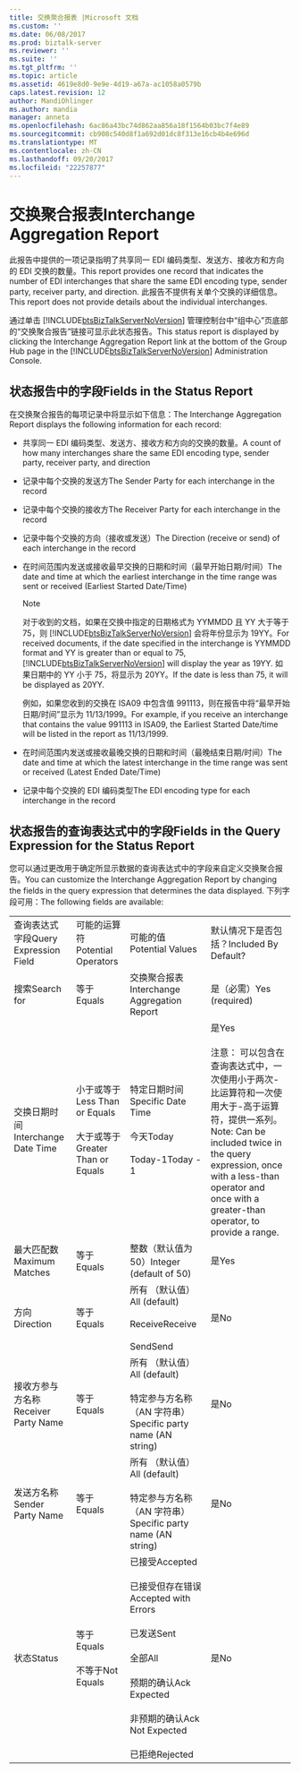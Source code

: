 ```yaml
---
title: 交换聚合报表 |Microsoft 文档
ms.custom: ''
ms.date: 06/08/2017
ms.prod: biztalk-server
ms.reviewer: ''
ms.suite: ''
ms.tgt_pltfrm: ''
ms.topic: article
ms.assetid: 4619e8d0-9e9e-4d19-a67a-ac1058a0579b
caps.latest.revision: 12
author: MandiOhlinger
ms.author: mandia
manager: anneta
ms.openlocfilehash: 6ac86a43bc74d862aa856a18f1564b03bc7f4e89
ms.sourcegitcommit: cb908c540d8f1a692d01dc8f313e16cb4b4e696d
ms.translationtype: MT
ms.contentlocale: zh-CN
ms.lasthandoff: 09/20/2017
ms.locfileid: "22257877"
---
```

# <a name="interchange-aggregation-report"></a><span data-ttu-id="1d6e8-102">交换聚合报表</span><span class="sxs-lookup"><span data-stu-id="1d6e8-102">Interchange Aggregation Report</span></span>
<span data-ttu-id="1d6e8-103">此报告中提供的一项记录指明了共享同一 EDI 编码类型、发送方、接收方和方向的 EDI 交换的数量。</span><span class="sxs-lookup"><span data-stu-id="1d6e8-103">This report provides one record that indicates the number of EDI interchanges that share the same EDI encoding type, sender party, receiver party, and direction.</span></span> <span data-ttu-id="1d6e8-104">此报告不提供有关单个交换的详细信息。</span><span class="sxs-lookup"><span data-stu-id="1d6e8-104">This report does not provide details about the individual interchanges.</span></span>  
  
 <span data-ttu-id="1d6e8-105">通过单击 [!INCLUDE[btsBizTalkServerNoVersion](../includes/btsbiztalkservernoversion-md.md)] 管理控制台中“组中心”页底部的“交换聚合报告”链接可显示此状态报告。</span><span class="sxs-lookup"><span data-stu-id="1d6e8-105">This status report is displayed by clicking the Interchange Aggregation Report link at the bottom of the Group Hub page in the [!INCLUDE[btsBizTalkServerNoVersion](../includes/btsbiztalkservernoversion-md.md)] Administration Console.</span></span>  
  
## <a name="fields-in-the-status-report"></a><span data-ttu-id="1d6e8-106">状态报告中的字段</span><span class="sxs-lookup"><span data-stu-id="1d6e8-106">Fields in the Status Report</span></span>  
 <span data-ttu-id="1d6e8-107">在交换聚合报告的每项记录中将显示如下信息：</span><span class="sxs-lookup"><span data-stu-id="1d6e8-107">The Interchange Aggregation Report displays the following information for each record:</span></span>  
  
-   <span data-ttu-id="1d6e8-108">共享同一 EDI 编码类型、发送方、接收方和方向的交换的数量。</span><span class="sxs-lookup"><span data-stu-id="1d6e8-108">A count of how many interchanges share the same EDI encoding type, sender party, receiver party, and direction</span></span>  
  
-   <span data-ttu-id="1d6e8-109">记录中每个交换的发送方</span><span class="sxs-lookup"><span data-stu-id="1d6e8-109">The Sender Party for each interchange in the record</span></span>  
  
-   <span data-ttu-id="1d6e8-110">记录中每个交换的接收方</span><span class="sxs-lookup"><span data-stu-id="1d6e8-110">The Receiver Party for each interchange in the record</span></span>  
  
-   <span data-ttu-id="1d6e8-111">记录中每个交换的方向（接收或发送）</span><span class="sxs-lookup"><span data-stu-id="1d6e8-111">The Direction (receive or send) of each interchange in the record</span></span>  
  
-   <span data-ttu-id="1d6e8-112">在时间范围内发送或接收最早交换的日期和时间（最早开始日期/时间）</span><span class="sxs-lookup"><span data-stu-id="1d6e8-112">The date and time at which the earliest interchange in the time range was sent or received (Earliest Started Date/Time)</span></span>  
  
    > [!NOTE]
    >  <span data-ttu-id="1d6e8-113">对于收到的文档，如果在交换中指定的日期格式为 YYMMDD 且 YY 大于等于 75，则 [!INCLUDE[btsBizTalkServerNoVersion](../includes/btsbiztalkservernoversion-md.md)] 会将年份显示为 19YY。</span><span class="sxs-lookup"><span data-stu-id="1d6e8-113">For received documents, if the date specified in the interchange is YYMMDD format and YY is greater than or equal to 75, [!INCLUDE[btsBizTalkServerNoVersion](../includes/btsbiztalkservernoversion-md.md)] will display the year as 19YY.</span></span> <span data-ttu-id="1d6e8-114">如果日期中的 YY 小于 75，将显示为 20YY。</span><span class="sxs-lookup"><span data-stu-id="1d6e8-114">If the date is less than 75, it will be displayed as 20YY.</span></span>  
    >   
    >  <span data-ttu-id="1d6e8-115">例如，如果您收到的交换在 ISA09 中包含值 991113，则在报告中将“最早开始日期/时间”显示为 11/13/1999。</span><span class="sxs-lookup"><span data-stu-id="1d6e8-115">For example, if you receive an interchange that contains the value 991113 in ISA09, the Earliest Started Date/time will be listed in the report as 11/13/1999.</span></span>  
  
-   <span data-ttu-id="1d6e8-116">在时间范围内发送或接收最晚交换的日期和时间（最晚结束日期/时间）</span><span class="sxs-lookup"><span data-stu-id="1d6e8-116">The date and time at which the latest interchange in the time range was sent or received (Latest Ended Date/Time)</span></span>  
  
-   <span data-ttu-id="1d6e8-117">记录中每个交换的 EDI 编码类型</span><span class="sxs-lookup"><span data-stu-id="1d6e8-117">The EDI encoding type for each interchange in the record</span></span>  
  
## <a name="fields-in-the-query-expression-for-the-status-report"></a><span data-ttu-id="1d6e8-118">状态报告的查询表达式中的字段</span><span class="sxs-lookup"><span data-stu-id="1d6e8-118">Fields in the Query Expression for the Status Report</span></span>  
 <span data-ttu-id="1d6e8-119">您可以通过更改用于确定所显示数据的查询表达式中的字段来自定义交换聚合报告。</span><span class="sxs-lookup"><span data-stu-id="1d6e8-119">You can customize the Interchange Aggregation Report by changing the fields in the query expression that determines the data displayed.</span></span> <span data-ttu-id="1d6e8-120">下列字段可用：</span><span class="sxs-lookup"><span data-stu-id="1d6e8-120">The following fields are available:</span></span>  
  
|||||  
|-|-|-|-|  
|<span data-ttu-id="1d6e8-121">查询表达式字段</span><span class="sxs-lookup"><span data-stu-id="1d6e8-121">Query Expression Field</span></span>|<span data-ttu-id="1d6e8-122">可能的运算符</span><span class="sxs-lookup"><span data-stu-id="1d6e8-122">Potential Operators</span></span>|<span data-ttu-id="1d6e8-123">可能的值</span><span class="sxs-lookup"><span data-stu-id="1d6e8-123">Potential Values</span></span>|<span data-ttu-id="1d6e8-124">默认情况下是否包括？</span><span class="sxs-lookup"><span data-stu-id="1d6e8-124">Included By Default?</span></span>|  
|<span data-ttu-id="1d6e8-125">搜索</span><span class="sxs-lookup"><span data-stu-id="1d6e8-125">Search for</span></span>|<span data-ttu-id="1d6e8-126">等于</span><span class="sxs-lookup"><span data-stu-id="1d6e8-126">Equals</span></span>|<span data-ttu-id="1d6e8-127">交换聚合报表</span><span class="sxs-lookup"><span data-stu-id="1d6e8-127">Interchange Aggregation Report</span></span>|<span data-ttu-id="1d6e8-128">是（必需）</span><span class="sxs-lookup"><span data-stu-id="1d6e8-128">Yes (required)</span></span>|  
|<span data-ttu-id="1d6e8-129">交换日期时间</span><span class="sxs-lookup"><span data-stu-id="1d6e8-129">Interchange Date Time</span></span>|<span data-ttu-id="1d6e8-130">小于或等于</span><span class="sxs-lookup"><span data-stu-id="1d6e8-130">Less Than or Equals</span></span><br /><br /> <span data-ttu-id="1d6e8-131">大于或等于</span><span class="sxs-lookup"><span data-stu-id="1d6e8-131">Greater Than or Equals</span></span>|<span data-ttu-id="1d6e8-132">特定日期时间</span><span class="sxs-lookup"><span data-stu-id="1d6e8-132">Specific Date Time</span></span><br /><br /> <span data-ttu-id="1d6e8-133">今天</span><span class="sxs-lookup"><span data-stu-id="1d6e8-133">Today</span></span><br /><br /> <span data-ttu-id="1d6e8-134">Today-1</span><span class="sxs-lookup"><span data-stu-id="1d6e8-134">Today - 1</span></span>|<span data-ttu-id="1d6e8-135">是</span><span class="sxs-lookup"><span data-stu-id="1d6e8-135">Yes</span></span><br /><br /> <span data-ttu-id="1d6e8-136">注意： 可以包含在查询表达式中，一次使用小于两次-比运算符和一次使用大于-高于运算符，提供一系列。</span><span class="sxs-lookup"><span data-stu-id="1d6e8-136">Note: Can be included twice in the query expression, once with a less-than operator and once with a greater-than operator, to provide a range.</span></span>|  
|<span data-ttu-id="1d6e8-137">最大匹配数</span><span class="sxs-lookup"><span data-stu-id="1d6e8-137">Maximum Matches</span></span>|<span data-ttu-id="1d6e8-138">等于</span><span class="sxs-lookup"><span data-stu-id="1d6e8-138">Equals</span></span>|<span data-ttu-id="1d6e8-139">整数（默认值为 50）</span><span class="sxs-lookup"><span data-stu-id="1d6e8-139">Integer (default of 50)</span></span>|<span data-ttu-id="1d6e8-140">是</span><span class="sxs-lookup"><span data-stu-id="1d6e8-140">Yes</span></span>|  
|<span data-ttu-id="1d6e8-141">方向</span><span class="sxs-lookup"><span data-stu-id="1d6e8-141">Direction</span></span>|<span data-ttu-id="1d6e8-142">等于</span><span class="sxs-lookup"><span data-stu-id="1d6e8-142">Equals</span></span>|<span data-ttu-id="1d6e8-143">所有 （默认值）</span><span class="sxs-lookup"><span data-stu-id="1d6e8-143">All (default)</span></span><br /><br /> <span data-ttu-id="1d6e8-144">Receive</span><span class="sxs-lookup"><span data-stu-id="1d6e8-144">Receive</span></span><br /><br /> <span data-ttu-id="1d6e8-145">Send</span><span class="sxs-lookup"><span data-stu-id="1d6e8-145">Send</span></span>|<span data-ttu-id="1d6e8-146">是</span><span class="sxs-lookup"><span data-stu-id="1d6e8-146">No</span></span>|  
|<span data-ttu-id="1d6e8-147">接收方参与方名称</span><span class="sxs-lookup"><span data-stu-id="1d6e8-147">Receiver Party Name</span></span>|<span data-ttu-id="1d6e8-148">等于</span><span class="sxs-lookup"><span data-stu-id="1d6e8-148">Equals</span></span>|<span data-ttu-id="1d6e8-149">所有 （默认值）</span><span class="sxs-lookup"><span data-stu-id="1d6e8-149">All (default)</span></span><br /><br /> <span data-ttu-id="1d6e8-150">特定参与方名称（AN 字符串）</span><span class="sxs-lookup"><span data-stu-id="1d6e8-150">Specific party name (AN string)</span></span>|<span data-ttu-id="1d6e8-151">是</span><span class="sxs-lookup"><span data-stu-id="1d6e8-151">No</span></span>|  
|<span data-ttu-id="1d6e8-152">发送方名称</span><span class="sxs-lookup"><span data-stu-id="1d6e8-152">Sender Party Name</span></span>|<span data-ttu-id="1d6e8-153">等于</span><span class="sxs-lookup"><span data-stu-id="1d6e8-153">Equals</span></span>|<span data-ttu-id="1d6e8-154">所有 （默认值）</span><span class="sxs-lookup"><span data-stu-id="1d6e8-154">All (default)</span></span><br /><br /> <span data-ttu-id="1d6e8-155">特定参与方名称（AN 字符串）</span><span class="sxs-lookup"><span data-stu-id="1d6e8-155">Specific party name (AN string)</span></span>|<span data-ttu-id="1d6e8-156">是</span><span class="sxs-lookup"><span data-stu-id="1d6e8-156">No</span></span>|  
|<span data-ttu-id="1d6e8-157">状态</span><span class="sxs-lookup"><span data-stu-id="1d6e8-157">Status</span></span>|<span data-ttu-id="1d6e8-158">等于</span><span class="sxs-lookup"><span data-stu-id="1d6e8-158">Equals</span></span><br /><br /> <span data-ttu-id="1d6e8-159">不等于</span><span class="sxs-lookup"><span data-stu-id="1d6e8-159">Not Equals</span></span>|<span data-ttu-id="1d6e8-160">已接受</span><span class="sxs-lookup"><span data-stu-id="1d6e8-160">Accepted</span></span><br /><br /> <span data-ttu-id="1d6e8-161">已接受但存在错误</span><span class="sxs-lookup"><span data-stu-id="1d6e8-161">Accepted with Errors</span></span><br /><br /> <span data-ttu-id="1d6e8-162">已发送</span><span class="sxs-lookup"><span data-stu-id="1d6e8-162">Sent</span></span><br /><br /> <span data-ttu-id="1d6e8-163">全部</span><span class="sxs-lookup"><span data-stu-id="1d6e8-163">All</span></span><br /><br /> <span data-ttu-id="1d6e8-164">预期的确认</span><span class="sxs-lookup"><span data-stu-id="1d6e8-164">Ack Expected</span></span><br /><br /> <span data-ttu-id="1d6e8-165">非预期的确认</span><span class="sxs-lookup"><span data-stu-id="1d6e8-165">Ack Not Expected</span></span><br /><br /> <span data-ttu-id="1d6e8-166">已拒绝</span><span class="sxs-lookup"><span data-stu-id="1d6e8-166">Rejected</span></span>|<span data-ttu-id="1d6e8-167">是</span><span class="sxs-lookup"><span data-stu-id="1d6e8-167">No</span></span>|